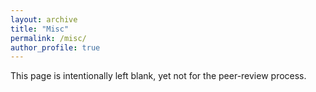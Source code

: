 ```yaml
---
layout: archive
title: "Misc"
permalink: /misc/
author_profile: true
---
```


This page is intentionally left blank, yet not for the peer-review process.
